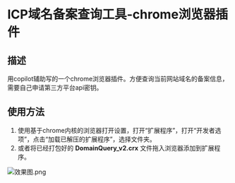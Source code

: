 # ICP域名备案查询工具-chrome浏览器插件
## 描述
用copilot辅助写的一个chrome浏览器插件。方便查询当前网站域名的备案信息，需要自己申请第三方平台api密钥。
## 使用方法
1. 使用基于chrome内核的浏览器打开设置，打开“扩展程序”，打开“开发者选项”，点击“加载已解压的扩展程序”，选择文件夹。
2. 或者将已经打包好的 **DomainQuery_v2.crx** 文件拖入浏览器添加到扩展程序。

![效果图.png](/效果图.png)
